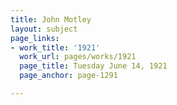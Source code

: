 ```yaml
---
title: John Motley
layout: subject
page_links:
- work_title: '1921'
  work_url: pages/works/1921
  page_title: Tuesday June 14, 1921
  page_anchor: page-1291

---
```

